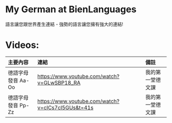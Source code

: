# My German at BienLanguages
語言讓您跟世界產生連結 - 強勢的語言讓您擁有強大的連結!

# Videos:

| 主要內容 | 連結 | 備註 |
|:--------|:-----|:-----|
| 德語字母發音 Aa-Oo | https://www.youtube.com/watch?v=GLwSBP18_RA | 我的第一堂德文課 |
| 德語字母發音 Pp-Zz | https://www.youtube.com/watch?v=cICs7cI5GUs&t=41s | 我的第一堂德文課 |
